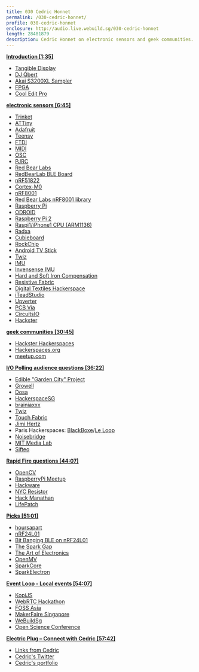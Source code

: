 ```yaml
---
title: 030 Cedric Honnet
permalink: /030-cedric-honnet/
profile: 030-cedric-honnet
enclosure: http://audio.live.webuild.sg/030-cedric-honnet
length: 28481879
description: Cedric Honnet on electronic sensors and geek communities.
---
```


**[Introduction [1:35]](#t=1:35)**

- [Tangible Display](http://www.tangibledisplay.com/)
- [DJ Qbert](http://en.wikipedia.org/wiki/DJ_Qbert)
- [Akai S3200XL Sampler](http://www.planet-groove.com/akai/s3200xl.html)
- [FPGA](http://en.wikipedia.org/wiki/Field-programmable_gate_array)
- [Cool Edit Pro](http://en.wikipedia.org/wiki/Adobe_Audition)

**[electronic sensors [6:45]](#t=6:45)**

- [Trinket](http://www.adafruit.com/product/1501)
- [ATTiny](http://www.atmel.com/devices/attiny85.aspx)
- [Adafruit](http://adafruit.com/)
- [Teensy](https://www.pjrc.com/teensy/)
- [FTDI](http://www.ftdichip.com/)
- [MIDI](http://en.wikipedia.org/wiki/MIDI)
- [OSC](http://en.wikipedia.org/wiki/Open_Sound_Control)
- [PJRC](https://www.pjrc.com/)
- [Red Bear Labs](http://redbearlab.com/)
- [RedBearLab BLE Board](http://redbearlab.com/redbearlab-nrf51822/)
- [nRF51822](https://www.nordicsemi.com/eng/Products/Bluetooth-Smart-Bluetooth-low-energy/nRF51822)
- [Cortex-M0](http://www.arm.com/products/processors/cortex-m/cortex-m0.php)
- [nRF8001](https://www.nordicsemi.com/eng/Products/Bluetooth-Smart-Bluetooth-low-energy/nRF8001)
- [Red Bear Labs nRF8001 library](https://github.com/RedBearLab/nRF8001/)
- [Raspberry Pi](http://www.raspberrypi.org/)
- [ODROID](http://www.hardkernel.com/main/main.php)
- [Raspberry Pi 2](http://www.raspberrypi.org/products/raspberry-pi-2-model-b/)
- [Raspi1/iPhone1 CPU (ARM1136)](http://www.arm.com/products/processors/classic/arm11/arm1136.php)
- [Radxa](http://radxa.com/Home)
- [Cubieboard](http://cubieboard.org/)
- [RockChip](http://en.wikipedia.org/wiki/Rockchip)
- [Android TV Stick](http://www.amazon.com/Tronsmart-MK908II-Dongle-RK3188t-Bluetooth/dp/B00CGYAGL6)
- [Twiz](http://twiz.io)
- [IMU](http://en.wikipedia.org/wiki/Inertial_measurement_unit)
- [Invensense IMU](http://www.invensense.com/mems/gyro/mpu9150.html)
- [Hard and Soft Iron Compensation](http://cache.freescale.com/files/sensors/doc/app_note/AN4246.pdf)
- [Resistive Fabric](http://openmaterials.org/materials-101-electrotextiles/)
- [Digital Textiles Hackerspace](http://datapaulette.org/)
- [iTeadStudio](http://imall.iteadstudio.com/)
- [Upverter](https://upverter.com/)
- [PCB Via](http://en.wikipedia.org/wiki/Via_%28electronics%29)
- [CircuitsIO](http://circuits.io)
- [Hackster](http://hackster.io/)

**[geek communities [30:45]](#t=30:45)**

- [Hackster Hackerspaces](http://hackster.io/hackerspaces)
- [Hackerspaces.org](http://hackerspaces.org/)
- [meetup.com](http://meetup.com/)

**[I/O Polling audience questions [36:22]](#t=36:22)**

- [Edible "Garden City" Project](http://www.ediblegardencity.com/)
- [Growell](https://www.facebook.com/thegrowellpopup/info)
- [Dosa](http://en.wikipedia.org/wiki/Dosa)
- [HackerspaceSG](http://hackerspace.sg/)
- [brainiaxxx](https://twitter.com/brainiaxxx)
- [Twiz](http://twiz.io)
- [Touch Fabric](http://www.makery.info/2014/12/02/maurin-donneaud-invente-la-peau-de-robot/)
- [Jimi Hertz](https://twitter.com/jimihertz)
- Paris Hackerspaces: [BlackBoxe](http://blackboxe.org)/[Le Loop](http://leloop.org)
- [Noisebridge](https://www.noisebridge.net/)
- [MIT Media Lab](http://www.media.mit.edu/)
- [Sifteo](http://farewell.sifteo.com/)

**[Rapid Fire questions [44:07]](#t=44:07)**

- [OpenCV](http://opencv.org/)
- [RaspberryPi Meetup](https://www.facebook.com/groups/raspberrypisingapore/)
- [Hackware](http://www.meetup.com/Hackware/)
- [NYC Resistor](http://www.nycresistor.com/)
- [Hack Manathan](http://www.hackmanhattan.com/)
- [LifePatch](http://lifepatch.org/)

**[Picks [51:01]](#t=51:01)**

- [hoursapart](http://hoursapart.com/)
- [nRF24L01](http://www.nordicsemi.com/eng/Products/2.4GHz-RF/nRF24L01)
- [Bit Banging BLE on nRF24L01](http://dmitry.gr/index.php?r=05.Projects&proj=15&proj=11.%20Bluetooth%20LE%20fakery)
- [The Spark Gap](http://thesparkgap.net/)
- [The Art of Electronics](http://en.wikipedia.org/wiki/The_Art_of_Electronics)
- [OpenMV](https://www.kickstarter.com/projects/botthoughts/openmv-cam-embedded-machine-vision)
- [SparkCore](http://spark.io/)
- [SparkElectron](https://www.kickstarter.com/projects/sparkdevices/spark-electron-cellular-dev-kit-with-a-simple-data)

**[Event Loop - Local events [54:07]](#t=54:07)**

- [KopiJS](https://github.com/KopiJS/kopi.js/issues/24)
- [WebRTC Hackathon](http://www.meetup.com/Singapore-WebRTC-Meetup/events/220474387/)
- [FOSS Asia](http://fossasia.org/)
- [MakerFaire Singapore](http://makerfairesingapore.com/)
- [WeBuildSg](http://webuild.sg)
- [Open Science Conference](https://is.gd/open_science_sg)

**[Electric Plug  – Connect with Cedric [57:42]](#t=57:42)**

- [Links from Cedric](http://board.net/p/cedric-webuild)
- [Cedric's Twitter](https://twitter.com/brainiaxxx)
- [Cedric's portfolio](http:/portfolio.honnet.eu)




